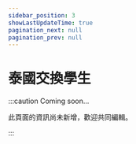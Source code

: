 ```yaml
---
sidebar_position: 3
showLastUpdateTime: true
pagination_next: null
pagination_prev: null
---
```


# 泰國交換學生

:::caution Coming soon...

此頁面的資訊尚未新增，歡迎共同編輯。

:::